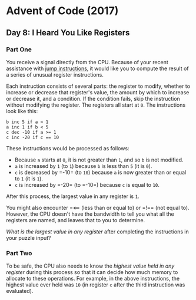 # Advent of Code (2017)

## Day 8: I Heard You Like Registers

### Part One

You receive a signal directly from the CPU.  Because of your recent assistance
with [jump instructions][1], it would like you to compute the result of a
series of unusual register instructions.

[1]: http://adventofcode.com/2017/day/5

Each instruction consists of several parts: the register to modify, whether to
increase or decrease that register's value, the amount by which to increase or
decrease it, and a condition.  If the condition fails, skip the instruction
without modifying the register.  The registers all start at `0`.  The
instructions look like this:

```
b inc 5 if a > 1
a inc 1 if b < 5
c dec -10 if a >= 1
c inc -20 if c == 10
```

These instructions would be processed as follows:

- Because `a` starts at `0`, it is not greater than `1`, and so `b` is not
  modified.
- `a` is increased by `1` (to `1`) because `b` is less than `5` (it is `0`).
- `c` is decreased by =-10= (to `10`) because `a` is now greater than or equal
  to `1` (it is `1`).
- `c` is increased by =-20= (to =-10=) because `c` is equal to `10`.

After this process, the largest value in any register is `1`.

You might also encounter =<== (less than or equal to) or =!== (not equal to).
However, the CPU doesn't have the bandwidth to tell you what all the registers
are named, and leaves that to you to determine.

*What is the largest value in any register* after completing the instructions
in your puzzle input?

### Part Two

To be safe, the CPU also needs to know the *highest value held in any register*
during this process so that it can decide how much memory to allocate to these
operations.  For example, in the above instructions, the highest value ever
held was `10` (in register `c` after the third instruction was evaluated).
